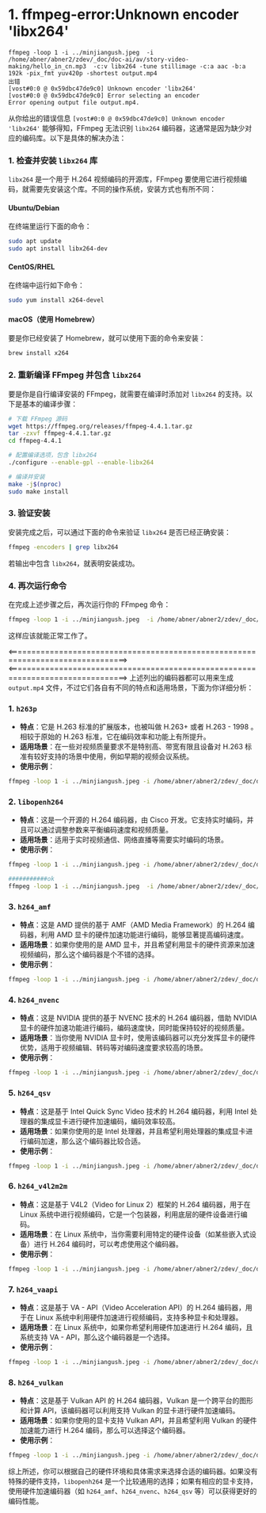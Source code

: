 # 1. ffmpeg-error:Unknown encoder 'libx264'

```
ffmpeg -loop 1 -i ../minjiangush.jpeg  -i /home/abner/abner2/zdev/_doc/doc-ai/av/story-video-making/hello_in_cn.mp3  -c:v libx264 -tune stillimage -c:a aac -b:a 192k -pix_fmt yuv420p -shortest output.mp4
出错
[vost#0:0 @ 0x59dbc47de9c0] Unknown encoder 'libx264'
[vost#0:0 @ 0x59dbc47de9c0] Error selecting an encoder
Error opening output file output.mp4.
```
从你给出的错误信息 `[vost#0:0 @ 0x59dbc47de9c0] Unknown encoder 'libx264'` 能够得知，FFmpeg 无法识别 `libx264` 编码器，这通常是因为缺少对应的编码库。以下是具体的解决办法：

### 1. 检查并安装 `libx264` 库
`libx264` 是一个用于 H.264 视频编码的开源库，FFmpeg 要使用它进行视频编码，就需要先安装这个库。不同的操作系统，安装方式也有所不同：

#### Ubuntu/Debian
在终端里运行下面的命令：
```bash
sudo apt update
sudo apt install libx264-dev
```

#### CentOS/RHEL
在终端中运行如下命令：
```bash
sudo yum install x264-devel
```

#### macOS（使用 Homebrew）
要是你已经安装了 Homebrew，就可以使用下面的命令来安装：
```bash
brew install x264
```

### 2. 重新编译 FFmpeg 并包含 `libx264`
要是你是自行编译安装的 FFmpeg，就需要在编译时添加对 `libx264` 的支持。以下是基本的编译步骤：

```bash
# 下载 FFmpeg 源码
wget https://ffmpeg.org/releases/ffmpeg-4.4.1.tar.gz
tar -zxvf ffmpeg-4.4.1.tar.gz
cd ffmpeg-4.4.1

# 配置编译选项，包含 libx264
./configure --enable-gpl --enable-libx264

# 编译并安装
make -j$(nproc)
sudo make install
```

### 3. 验证安装
安装完成之后，可以通过下面的命令来验证 `libx264` 是否已经正确安装：
```bash
ffmpeg -encoders | grep libx264
```
若输出中包含 `libx264`，就表明安装成功。

### 4. 再次运行命令
在完成上述步骤之后，再次运行你的 FFmpeg 命令：
```bash
ffmpeg -loop 1 -i ../minjiangush.jpeg  -i /home/abner/abner2/zdev/_doc/doc-ai/av/story-video-making/hello_in_cn.mp3  -c:v libx264 -tune stillimage -c:a aac -b:a 192k -pix_fmt yuv420p -shortest output.mp4


```
这样应该就能正常工作了。 

<================================================================================>
<================================================================================>
上述列出的编码器都可以用来生成 `output.mp4` 文件，不过它们各自有不同的特点和适用场景，下面为你详细分析：

### 1. `h263p`
- **特点**：它是 H.263 标准的扩展版本，也被叫做 H.263+ 或者 H.263 - 1998 。相较于原始的 H.263 标准，它在编码效率和功能上有所提升。
- **适用场景**：在一些对视频质量要求不是特别高、带宽有限且设备对 H.263 标准有较好支持的场景中使用，例如早期的视频会议系统。
- **使用示例**：
```bash
ffmpeg -loop 1 -i ../minjiangush.jpeg -i /home/abner/abner2/zdev/_doc/doc-ai/av/story-video-making/hello_in_cn.mp3 -c:v h263p -c:a aac -b:a 192k -pix_fmt yuv420p -shortest output.mp4
```

### 2. `libopenh264`
- **特点**：这是一个开源的 H.264 编码器，由 Cisco 开发。它支持实时编码，并且可以通过调整参数来平衡编码速度和视频质量。
- **适用场景**：适用于实时视频通信、网络直播等需要实时编码的场景。
- **使用示例**：
```bash
ffmpeg -loop 1 -i ../minjiangush.jpeg -i /home/abner/abner2/zdev/_doc/doc-ai/av/story-video-making/hello_in_cn.mp3 -c:v libopenh264 -c:a aac -b:a 192k -pix_fmt yuv420p -shortest output.mp4

###########ok 
ffmpeg -loop 1 -i ../minjiangush.jpeg  -i /home/abner/abner2/zdev/_doc/doc-ai/av/story-video-making/hello_in_cn.mp3  -i /home/abner/abner2/zdev/_doc/doc-ai/av/story-video-making/hello_in_cn.srt  -c:v libopenh264 -c:a aac -b:a 192k -pix_fmt yuv420p  -vf subtitles=/home/abner/abner2/zdev/_doc/doc-ai/av/story-video-making/hello_in_cn.srt -shortest output.mp4
```

### 3. `h264_amf`
- **特点**：这是 AMD 提供的基于 AMF（AMD Media Framework）的 H.264 编码器，利用 AMD 显卡的硬件加速功能进行编码，能够显著提高编码速度。
- **适用场景**：如果你使用的是 AMD 显卡，并且希望利用显卡的硬件资源来加速视频编码，那么这个编码器是个不错的选择。
- **使用示例**：
```bash
ffmpeg -loop 1 -i ../minjiangush.jpeg -i /home/abner/abner2/zdev/_doc/doc-ai/av/story-video-making/hello_in_cn.mp3 -c:v h264_amf -c:a aac -b:a 192k -pix_fmt yuv420p -shortest output.mp4
```

### 4. `h264_nvenc`
- **特点**：这是 NVIDIA 提供的基于 NVENC 技术的 H.264 编码器，借助 NVIDIA 显卡的硬件加速功能进行编码，编码速度快，同时能保持较好的视频质量。
- **适用场景**：当你使用 NVIDIA 显卡时，使用该编码器可以充分发挥显卡的硬件优势，适用于视频编辑、转码等对编码速度要求较高的场景。
- **使用示例**：
```bash
ffmpeg -loop 1 -i ../minjiangush.jpeg -i /home/abner/abner2/zdev/_doc/doc-ai/av/story-video-making/hello_in_cn.mp3 -c:v h264_nvenc -c:a aac -b:a 192k -pix_fmt yuv420p -shortest output.mp4
```

### 5. `h264_qsv`
- **特点**：这是基于 Intel Quick Sync Video 技术的 H.264 编码器，利用 Intel 处理器的集成显卡进行硬件加速编码，编码效率较高。
- **适用场景**：如果你使用的是 Intel 处理器，并且希望利用处理器的集成显卡进行编码加速，那么这个编码器比较合适。
- **使用示例**：
```bash
ffmpeg -loop 1 -i ../minjiangush.jpeg -i /home/abner/abner2/zdev/_doc/doc-ai/av/story-video-making/hello_in_cn.mp3 -c:v h264_qsv -c:a aac -b:a 192k -pix_fmt yuv420p -shortest output.mp4
```

### 6. `h264_v4l2m2m`
- **特点**：这是基于 V4L2（Video for Linux 2）框架的 H.264 编码器，用于在 Linux 系统中进行视频编码，它是一个包装器，利用底层的硬件设备进行编码。
- **适用场景**：在 Linux 系统中，当你需要利用特定的硬件设备（如某些嵌入式设备）进行 H.264 编码时，可以考虑使用这个编码器。
- **使用示例**：
```bash
ffmpeg -loop 1 -i ../minjiangush.jpeg -i /home/abner/abner2/zdev/_doc/doc-ai/av/story-video-making/hello_in_cn.mp3 -c:v h264_v4l2m2m -c:a aac -b:a 192k -pix_fmt yuv420p -shortest output.mp4
```

### 7. `h264_vaapi`
- **特点**：这是基于 VA - API（Video Acceleration API）的 H.264 编码器，用于在 Linux 系统中利用硬件加速进行视频编码，支持多种显卡和处理器。
- **适用场景**：在 Linux 系统中，如果你希望利用硬件加速进行 H.264 编码，且系统支持 VA - API，那么这个编码器是一个选择。
- **使用示例**：
```bash
ffmpeg -loop 1 -i ../minjiangush.jpeg -i /home/abner/abner2/zdev/_doc/doc-ai/av/story-video-making/hello_in_cn.mp3 -c:v h264_vaapi -c:a aac -b:a 192k -pix_fmt yuv420p -shortest output.mp4
```

### 8. `h264_vulkan`
- **特点**：这是基于 Vulkan API 的 H.264 编码器，Vulkan 是一个跨平台的图形和计算 API，该编码器可以利用支持 Vulkan 的显卡进行硬件加速编码。
- **适用场景**：如果你使用的显卡支持 Vulkan API，并且希望利用 Vulkan 的硬件加速能力进行 H.264 编码，那么可以选择这个编码器。
- **使用示例**：
```bash
ffmpeg -loop 1 -i ../minjiangush.jpeg -i /home/abner/abner2/zdev/_doc/doc-ai/av/story-video-making/hello_in_cn.mp3 -c:v h264_vulkan -c:a aac -b:a 192k -pix_fmt yuv420p -shortest output.mp4
```

综上所述，你可以根据自己的硬件环境和具体需求来选择合适的编码器。如果没有特殊的硬件支持，`libopenh264` 是一个比较通用的选择；如果有相应的显卡支持，使用硬件加速编码器（如 `h264_amf`、`h264_nvenc`、`h264_qsv` 等）可以获得更好的编码性能。 
